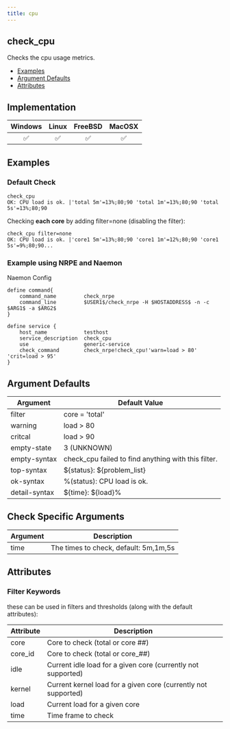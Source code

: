 ```yaml
---
title: cpu
---
```


## check_cpu

Checks the cpu usage metrics.

- [Examples](#examples)
- [Argument Defaults](#argument-defaults)
- [Attributes](#attributes)

## Implementation

| Windows            | Linux              | FreeBSD            | MacOSX             |
|:------------------:|:------------------:|:------------------:|:------------------:|
| :white_check_mark: | :white_check_mark: | :white_check_mark: | :white_check_mark: |

## Examples

### Default Check

    check_cpu
    OK: CPU load is ok. |'total 5m'=13%;80;90 'total 1m'=13%;80;90 'total 5s'=13%;80;90

Checking **each core** by adding filter=none (disabling the filter):

    check_cpu filter=none
    OK: CPU load is ok. |'core1 5m'=13%;80;90 'core1 1m'=12%;80;90 'core1 5s'=9%;80;90...

### Example using NRPE and Naemon

Naemon Config

    define command{
        command_name         check_nrpe
        command_line         $USER1$/check_nrpe -H $HOSTADDRESS$ -n -c $ARG1$ -a $ARG2$
    }

    define service {
        host_name            testhost
        service_description  check_cpu
        use                  generic-service
        check_command        check_nrpe!check_cpu!'warn=load > 80' 'crit=load > 95'
    }

## Argument Defaults

| Argument      | Default Value                                       |
| ------------- | --------------------------------------------------- |
| filter        | core = 'total'                                      |
| warning       | load > 80                                           |
| critcal       | load > 90                                           |
| empty-state   | 3 (UNKNOWN)                                         |
| empty-syntax  | check_cpu failed to find anything with this filter. |
| top-syntax    | \${status}: \${problem_list}                        |
| ok-syntax     | %(status): CPU load is ok.                          |
| detail-syntax | \${time}: \${load}%                                 |

## Check Specific Arguments

| Argument | Description                           |
| -------- | ------------------------------------- |
| time     | The times to check, default: 5m,1m,5s |

## Attributes

### Filter Keywords

these can be used in filters and thresholds (along with the default attributes):

| Attribute | Description                                                    |
| --------- | -------------------------------------------------------------- |
| core      | Core to check (total or core ##)                               |
| core_id   | Core to check (total or core_##)                               |
| idle      | Current idle load for a given core (currently not supported)   |
| kernel    | Current kernel load for a given core (currently not supported) |
| load      | Current load for a given core                                  |
| time      | Time frame to check                                            |
